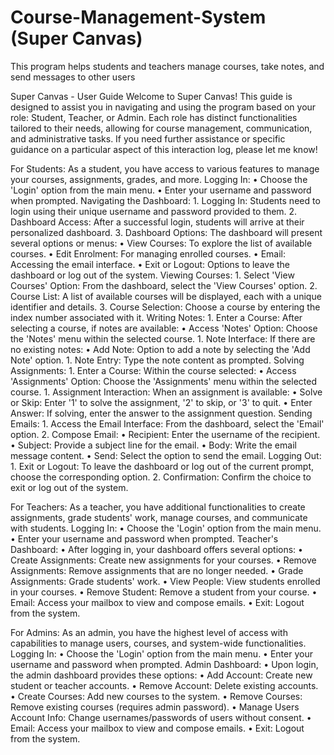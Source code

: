 # Course-Management-System (Super Canvas)
This program helps students and teachers manage courses, take notes, and send messages to other users

Super Canvas - User Guide
Welcome to Super Canvas! This guide is designed to assist you in navigating and using the program based on your role: Student, Teacher, or Admin.
    Each role has distinct functionalities tailored to their needs, allowing for course management, communication, and administrative tasks.
    If you need further assistance or specific guidance on a particular aspect of this interaction log, please let me know!



For Students:
    As a student, you have access to various features to manage your courses, assignments, grades, and more.
    Logging In:
        •	Choose the 'Login' option from the main menu.
        •	Enter your username and password when prompted.
    Navigating the Dashboard:
        1.	Logging In: Students need to login using their unique username and password provided to them.
        2.	Dashboard Access: After a successful login, students will arrive at their personalized dashboard.
        3.	Dashboard Options: The dashboard will present several options or menus:
            •	View Courses: To explore the list of available courses.
            •	Edit Enrolment: For managing enrolled courses.
            •	Email: Accessing the email interface.
            •	Exit or Logout: Options to leave the dashboard or log out of the system.
    Viewing Courses:
        1.	Select 'View Courses' Option: From the dashboard, select the 'View Courses' option.
        2.	Course List: A list of available courses will be displayed, each with a unique identifier and details.
        3.	Course Selection: Choose a course by entering the index number associated with it.
    Writing Notes:
        1.	Enter a Course: After selecting a course, if notes are available:
            •	Access 'Notes' Option: Choose the 'Notes' menu within the selected course.
        1.	Note Interface: If there are no existing notes:
            •	Add Note: Option to add a note by selecting the 'Add Note' option.
        1.	Note Entry: Type the note content as prompted.
    Solving Assignments:
        1.	Enter a Course: Within the course selected:
            •	Access 'Assignments' Option: Choose the 'Assignments' menu within the selected course.
        1.	Assignment Interaction: When an assignment is available:
            •	Solve or Skip: Enter '1' to solve the assignment, '2' to skip, or '3' to quit.
            •	Enter Answer: If solving, enter the answer to the assignment question.
    Sending Emails:
        1.	Access the Email Interface: From the dashboard, select the 'Email' option.
        2.	Compose Email:
            •	Recipient: Enter the username of the recipient.
            •	Subject: Provide a subject line for the email.
            •	Body: Write the email message content.
            •	Send: Select the option to send the email.
    Logging Out:
        1.	Exit or Logout: To leave the dashboard or log out of the current prompt, choose the corresponding option.
        2.	Confirmation: Confirm the choice to exit or log out of the system.



For Teachers:
    As a teacher, you have additional functionalities to create assignments, grade students' work, manage courses, and communicate with students.
    Logging In:
        •	Choose the 'Login' option from the main menu.
        •	Enter your username and password when prompted.
    Teacher's Dashboard:
        •	After logging in, your dashboard offers several options:
        •	Create Assignments: Create new assignments for your courses.
        •	Remove Assignments: Remove assignments that are no longer needed.
        •	Grade Assignments: Grade students' work.
        •	View People: View students enrolled in your courses.
        •	Remove Student: Remove a student from your course.
        •	Email: Access your mailbox to view and compose emails.
        •	Exit: Logout from the system.


For Admins:
As an admin, you have the highest level of access with capabilities to manage users, courses, and system-wide functionalities.
    Logging In:
        •	Choose the 'Login' option from the main menu.
        •	Enter your username and password when prompted.
    Admin Dashboard:
        •	Upon login, the admin dashboard provides these options:
        •	Add Account: Create new student or teacher accounts.
        •	Remove Account: Delete existing accounts.
        •	Create Courses: Add new courses to the system.
        •	Remove Courses: Remove existing courses (requires admin password).
        •	Manage Users Account Info: Change usernames/passwords of users without consent.
        •	Email: Access your mailbox to view and compose emails.
        •	Exit: Logout from the system.

